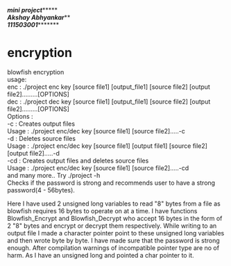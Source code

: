 *********mini project**************<br>
*********Akshay Abhyankar***********<br>
*******111503001**************<br>
# encryption<br>
blowfish encryption<br>
usage:<br>
enc : ./project enc key [source file1] [output_file1] [source file2] [output file2].........[OPTIONS]<br>
dec : ./project dec key [source file1] [output_file1] [source file2] [output file2].........[OPTIONS]<br>
Options :<br>
-c : Creates output files<br>
Usage : ./project enc/dec key [source file1] [source file2].....-c<br>
-d : Deletes source files<br>
Usage : ./project enc/dec key [source file1] [output file1] [source file2] [output file2].....-d<br>
-cd : Creates output files and deletes source files<br>
Usage : ./project enc/dec key [source file1] [source file2].....-cd<br>
and many more.. Try ./project -h<br>
Checks if the password is strong and recommends user to have a strong password(4 - 56bytes).<br>

Here I have used 2 unsigned long variables to read "8" bytes from a file as blowfish requires 16 bytes to operate on at a time.
I have functions Blowfish_Encrypt and Blowfish_Decrypt who accept 16 bytes in the form of 2 "8" bytes and encrypt or decrypt them respectively.
While writing to an output file I made a character pointer point to these unsigned long variables and then wrote byte by byte.
I have made sure that the password is strong enough.
After compilation warnings of incompatible pointer type are no of harm. As I have an unsigned long and pointed a char pointer to it.
